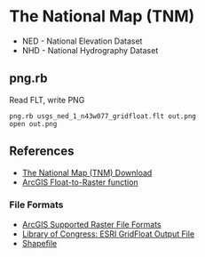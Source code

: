 # The National Map (TNM)

- NED - National Elevation Dataset
- NHD - National Hydrography Dataset

## png.rb

Read FLT, write PNG

```
png.rb usgs_ned_1_n43w077_gridfloat.flt out.png
open out.png
```

## References

- [The National Map (TNM)
  Download](https://viewer.nationalmap.gov/basic)
- [ArcGIS Float-to-Raster
  function](http://desktop.arcgis.com/en/arcmap/10.3/tools/conversion-toolbox/float-to-raster.htm)

### File Formats

- [ArcGIS Supported Raster File
  Formats](http://pro.arcgis.com/en/pro-app/help/data/imagery/supported-raster-dataset-file-formats.htm)
- [Library of Congress: ESRI GridFloat Output
  File](https://www.loc.gov/preservation/digital/formats/fdd/fdd000422.shtml)
- [Shapefile](https://en.wikipedia.org/wiki/Shapefile)
